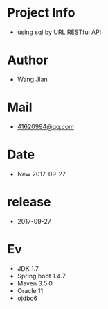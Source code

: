 # Project Info
- using sql by URL RESTful API
# Author
- Wang Jian
# Mail
- 41620994@qq.com
# Date
- New 2017-09-27
# release
- 2017-09-27
# Ev
- JDK 1.7
- Spring boot 1.4.7
- Maven 3.5.0
- Oracle 11
- ojdbc6
